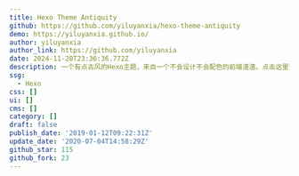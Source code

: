 ```yaml
---
title: Hexo Theme Antiquity
github: https://github.com/yiluyanxia/hexo-theme-antiquity
demo: https://yiluyanxia.github.io/
author: yiluyanxia
author_link: https://github.com/yiluyanxia
date: 2024-11-28T23:36:36.772Z
description: 一个有点古风的Hexo主题，来自一个不会设计不会配色的前端渣渣。点击这里预览-->
ssg:
  - Hexo
css: []
ui: []
cms: []
category: []
draft: false
publish_date: '2019-01-12T09:22:31Z'
update_date: '2020-07-04T14:58:29Z'
github_star: 115
github_fork: 23
---
```

